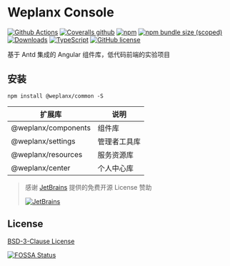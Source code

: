 # Weplanx Console

[![Github Actions](https://img.shields.io/github/workflow/status/weplanx/console/testing?style=flat-square)](https://github.com/weplanx/console/testing)
[![Coveralls github](https://img.shields.io/coveralls/github/weplanx/console.svg?style=flat-square)](https://coveralls.io/github/weplanx/console)
[![npm](https://img.shields.io/npm/v/@weplanx/common.svg?style=flat-square)](https://www.npmjs.com/package/@weplanx/common)
[![npm bundle size (scoped)](https://img.shields.io/bundlephobia/min/@weplanx/common?style=flat-square)](https://www.npmjs.com/package/@weplanx/common)
[![Downloads](https://img.shields.io/npm/dm/@weplanx/common.svg?style=flat-square)](https://www.npmjs.com/package/@weplanx/common)
[![TypeScript](https://img.shields.io/badge/%3C%2F%3E-TypeScript-blue.svg?style=flat-square)](https://www.typescriptlang.org/)
[![GitHub license](https://img.shields.io/github/license/weplanx/console?style=flat-square)](https://raw.githubusercontent.com/weplanx/console.js/main/LICENSE)

基于 Antd 集成的 Angular 组件库，低代码前端的实验项目

## 安装

```shell
npm install @weplanx/common -S
```

| 扩展库              | 说明         |
| ------------------- | ------------ |
| @weplanx/components | 组件库       |
| @weplanx/settings   | 管理者工具库 |
| @weplanx/resources  | 服务资源库   |
| @weplanx/center     | 个人中心库   |

> 感谢 [JetBrains](https://www.jetbrains.com/?from=ngx-bit) 提供的免费开源 License 赞助
>
> [![JetBrains](https://cdn.kainonly.com/assets/jetbrains.svg)](https://www.jetbrains.com/?from=ngx-bit)

## License

[BSD-3-Clause License](https://github.com/weplanx/console/blob/main/LICENSE)

[![FOSSA Status](https://app.fossa.com/api/projects/git%2Bgithub.com%2Fweplanx%2Fconsole.svg?type=large)](https://app.fossa.com/projects/git%2Bgithub.com%2Fweplanx%2Fconsole?ref=badge_large)
